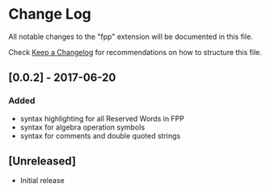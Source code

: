 # Change Log

All notable changes to the "fpp" extension will be documented in this file.

Check [Keep a Changelog](http://keepachangelog.com/) for recommendations on how to structure this file.

## [0.0.2] - 2017-06-20
### Added
- syntax highlighting for all Reserved Words in FPP
- syntax for algebra operation symbols
- syntax for comments and double quoted strings

## [Unreleased]

- Initial release